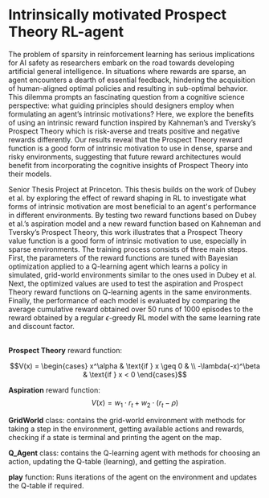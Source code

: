 # Intrinsically motivated Prospect Theory RL-agent

The problem of sparsity in reinforcement learning has serious implications for AI safety as researchers embark on the road towards developing artificial general intelligence. In situations where rewards are sparse, an agent encounters a dearth of essential feedback, hindering the acquisition of human-aligned optimal policies and resulting in sub-optimal behavior. This dilemma prompts an fascinating question from a cognitive science perspective: what guiding principles should designers employ when formulating an agent’s intrinsic motivations? Here, we explore the benefits of using an intrinsic reward function inspired by Kahneman’s and Tversky’s Prospect Theory which is risk-averse and treats positive and negative rewards differently. Our results reveal that the Prospect Theory reward function is a good form of intrinsic motivation to use in dense, sparse and risky environments, suggesting that future reward architectures would benefit from incorporating the cognitive insights of Prospect Theory into their models. 


Senior Thesis Project at Princeton. This thesis builds on the work of Dubey et al. by exploring the effect of reward shaping in  RL to investigate what forms of intrinsic motivation are most beneficial to an agent's performance in different environments. By testing two reward functions based on Dubey et al.’s aspiration model and a new reward function based on Kahneman and Tversky’s Prospect Theory, this work illustrates that a Prospect Theory value function is a good form of intrinsic motivation to use, especially in sparse environments.  The training process consists of three main steps. First, the parameters of the reward functions are tuned with Bayesian optimization applied to a Q-learning agent which learns a policy in simulated, grid-world environments similar to the ones used in Dubey et al. Next, the optimized values are used to test the aspiration and Prospect Theory reward functions on Q-learning agents in the same environments. Finally, the performance of each model is evaluated by comparing the average cumulative reward obtained over 50 runs of 1000 episodes to the reward obtained by a regular $\epsilon$-greedy RL model with the same learning rate and discount factor.

\
**Prospect Theory** reward function: 

$$V(x) = \begin{cases} x^\alpha & \text{if } x \geq 0  & \\
-\lambda(-x)^\beta & \text{if } x < 0 \end{cases}$$

**Aspiration** reward function:
 $$V(x) = w_1 \cdot r_t + w_2 \cdot (r_t - \rho)$$


**GridWorld** class: contains the grid-world environment with methods for taking a step in the environment, getting available actions and rewards, checking if a state is terminal and printing the agent on the map.    

**Q_Agent** class: contains the Q-learning agent with methods for choosing an action, updating the Q-table (learning), and getting the aspiration.

**play** function: Runs iterations of the agent on the environment and updates the Q-table if required.
